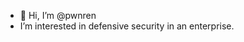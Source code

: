 - 👋 Hi, I’m @pwnren
- I’m interested in defensive security in an enterprise.


<!---
pwnren/pwnren is a ✨ special ✨ repository because its `README.md` (this file) appears on your GitHub profile.
You can click the Preview link to take a look at your changes.
--->
